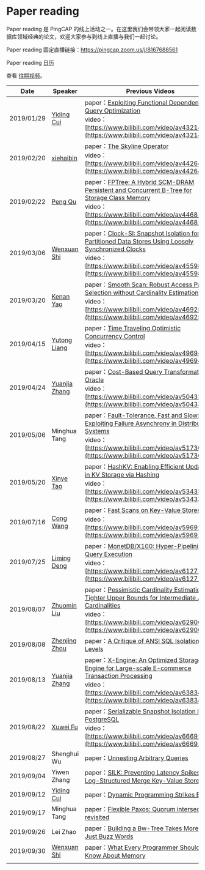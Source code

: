 # Paper reading

Paper reading 是 PingCAP 的线上活动之一。在这里我们会带领大家一起阅读数据库领域经典的论文，欢迎大家参与到线上直播与我们一起讨论。

Paper reading 固定直播链接：https://pingcap.zoom.us/j/8167688561

Paper reading [日历](https://calendar.google.com/calendar/embed?src=community%40pingcap.com&ctz=Asia%2FShanghai)

查看 [往期视频](https://space.bilibili.com/86485707/channel/detail?cid=65348)。 

| **Date**     | **Speaker**                                                                                    | **Previous Videos**|
| ---------- | ------------------------------------------------------------------------------------------ | ------------------------------------------------------------------------------------------------------------------------------------------------------------------------------------------------------------------------------------------------------------------------------ |
| 2019/01/29 | [Yiding Cui](https://github.com/winoros)       | paper：[Exploiting Functional Dependence in Query Optimization](https://cs.uwaterloo.ca/research/tr/2000/11/CS-2000-11.thesis.pdf)<br>video：[https://www.bilibili.com/video/av43214174](https://www.bilibili.com/video/av43214174)                                                    |
| 2019/02/20 | [xiehaibin](https://github.com/lamxTyler)        | paper：[The Skyline Operator](http://skylineresearch.in/skylineintro/The_Skyline_Operator.pdf)<br>video：[https://www.bilibili.com/video/av44264504](https://www.bilibili.com/video/av44264504)                                                                                        |
| 2019/02/22 | [Peng Qu](https://github.com/hicqu)           | paper：[FPTree: A Hybrid SCM-DRAM Persistent and Concurrent B-Tree for Storage Class Memory](https://wwwdb.inf.tu-dresden.de/misc/papers/2016/Oukid_FPTree.pdf)<br>video：[https://www.bilibili.com/video/av44681252](https://www.bilibili.com/video/av44681252)                       |
| 2019/03/06 | [Wenxuan Shi](https://github.com/breeswish)     | paper：[Clock-SI: Snapshot Isolation for Partitioned Data Stores Using Loosely Synchronized Clocks](https://infoscience.epfl.ch/record/187553/files/srds2013_clocksi.pdf?version%3D1)<br>video：[https://www.bilibili.com/video/av45598092](https://www.bilibili.com/video/av45598092) |
| 2019/03/20 | [Kenan Yao](https://github.com/eurekaka)         | paper：[Smooth Scan: Robust Access Path Selection without Cardinality Estimation](https://scholar.harvard.edu/files/stratos/files/smooth_vldbj.pdf)<br>video：[https://www.bilibili.com/video/av46925336](https://www.bilibili.com/video/av46925336)                                   |
| 2019/04/15 | [Yutong Liang](https://github.com/follitude)   | paper：[Time Traveling Optimistic Concurrency Control](https://people.csail.mit.edu/sanchez/papers/2016.tictoc.sigmod.pdf)<br>video：[https://www.bilibili.com/video/av49694382](https://www.bilibili.com/video/av49694382)                                                            |
| 2019/04/24 | [Yuanjia Zhang](https://github.com/qw4990) | paper：[Cost-Based Query Transformation in Oracle](https://www.researchgate.net/publication/221311318_Cost-Based_Query_Transformation_in_Oracle)<br>video：[https://www.bilibili.com/video/av50433884](https://www.bilibili.com/video/av50433884)                                      |
| 2019/05/06 |  Minghua Tang  | paper：[Fault-Tolerance, Fast and Slow: Exploiting Failure Asynchrony in Distributed Systems](http://research.cs.wisc.edu/adsl/Publications/osdi18-fastslow.pdf)<br>video：[https://www.bilibili.com/video/av51730059](https://www.bilibili.com/video/av51730059)                      |
| 2019/05/20 | [Xinye Tao](https://github.com/tabokie)         | paper：[HashKV: Enabling Efficient Updates in KV Storage via Hashing](https://www.usenix.org/system/files/conference/atc18/atc18-chan.pdf)<br>video：[https://www.bilibili.com/video/av53433722](https://www.bilibili.com/video/av53433722)                                            |
| 2019/07/16 | [Cong Wang](https://github.com/bb7133)         | paper：[Fast Scans on Key-Value Stores](http://www.vldb.org/pvldb/vol10/p1526-bocksrocker.pdf)<br>video：[https://www.bilibili.com/video/av59691555](https://www.bilibili.com/video/av59691555)                                                                                        |
| 2019/07/25 | [Liming Deng](https://github.com/iosmanthus)     | paper：[MonetDB/X100: Hyper-Pipelining Query Execution](http://cidrdb.org/cidr2005/papers/P19.pdf)<br>video：[https://www.bilibili.com/video/av61271669](https://www.bilibili.com/video/av61271669)                                                                                                                                                                               |
| 2019/08/07 | [Zhuomin Liu](https://github.com/lzmhhh123) | paper：[Pessimistic Cardinality Estimation: Tighter Upper Bounds for Intermediate Join Cardinalities](https://waltercai.github.io/assets/pessimistic-query-optimization.pdf)<br>video：[https://www.bilibili.com/video/av62900633](https://www.bilibili.com/video/av62900633)                                                                                                                                                 |
| 2019/08/08 | [Zhenjing Zhou](https://github.com/MyonKeminta) | paper：[A Critique of ANSI SQL Isolation Levels](https://www.microsoft.com/en-us/research/wp-content/uploads/2016/02/tr-95-51.pdf)                                                                                                                                                 |
| 2019/08/13 | [Yuanjia Zhang](https://github.com/qw4990)| paper：[X-Engine: An Optimized Storage Engine for Large-scale E-commerce Transaction Processing](https://dl.acm.org/citation.cfm?id=3314041)<br>video：[https://www.bilibili.com/video/av63834562](https://www.bilibili.com/video/av63834562)                                                
| 2019/08/22 | [Xuwei Fu](https://github.com/mapleFU)           | paper：[Serializable Snapshot Isolation in PostgreSQL](https://drkp.net/papers/ssi-vldb12.pdf)<br>video：[https://www.bilibili.com/video/av66691958](https://www.bilibili.com/video/av66691958)                                                                                                                                                                                     |
| 2019/08/27 | Shenghui Wu        | paper：[Unnesting Arbitrary Queries](http://www.btw-2015.de/res/proceedings/Hauptband/Wiss/Neumann-Unnesting_Arbitrary_Querie.pdf)                                                                                                                                                                                     |
| 2019/09/04 |  Yiwen Zhang       | paper：[SILK: Preventing Latency Spikes in Log-Structured Merge Key-Value Stores](https://15721.courses.cs.cmu.edu/spring2019/papers/07-oltpindexes1/mod342-wangA.pdf)                                                                                                                                   |
| 2019/09/12 | [Yiding Cui](https://github.com/winoros)       | paper：[Dynamic Programming Strikes Back](https://15721.courses.cs.cmu.edu/spring2017/papers/14-optimizer1/p539-moerkotte.pdf)                                                    |
| 2019/09/17 | Minghua Tang| paper：[Flexible Paxos: Quorum intersection revisited ](https://arxiv.org/pdf/1608.06696v1.pdf)                                                                                                                                 |
| 2019/09/26 |  Lei Zhao        | paper：[Building a Bw-Tree Takes More Than Just Buzz Words](https://15721.courses.cs.cmu.edu/spring2019/papers/07-oltpindexes1/mod342-wangA.pdf)                                                                                                                                   |
| 2019/09/30 | [Wenxuan Shi](https://github.com/breeswish)     | paper：[What Every Programmer Should Know About Memory](https://people.freebsd.org/~lstewart/articles/cpumemory.pdf)                                                                                                                                                               |
|            |                                                                                            |                                                                                                                                                                                                                                                                                |
